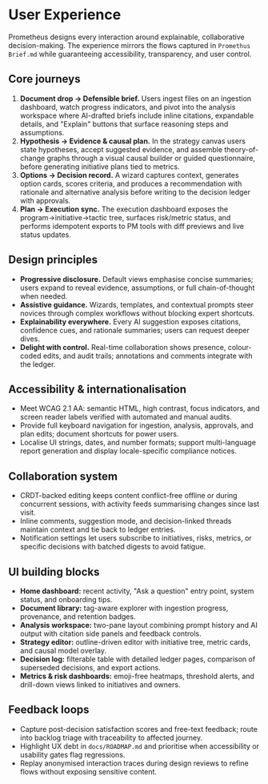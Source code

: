 # User Experience

Prometheus designs every interaction around explainable, collaborative
decision-making. The experience mirrors the flows captured in `Promethus
Brief.md` while guaranteeing accessibility, transparency, and user control.

## Core journeys

1. **Document drop → Defensible brief.** Users ingest files on an ingestion
   dashboard, watch progress indicators, and pivot into the analysis workspace
   where AI-drafted briefs include inline citations, expandable details, and
   "Explain" buttons that surface reasoning steps and assumptions.
2. **Hypothesis → Evidence & causal plan.** In the strategy canvas users state
   hypotheses, accept suggested evidence, and assemble theory-of-change graphs
   through a visual causal builder or guided questionnaire, before generating
   initiative plans tied to metrics.
3. **Options → Decision record.** A wizard captures context, generates option
   cards, scores criteria, and produces a recommendation with rationale and
   alternative analysis before writing to the decision ledger with approvals.
4. **Plan → Execution sync.** The execution dashboard exposes the
   program→initiative→tactic tree, surfaces risk/metric status, and performs
   idempotent exports to PM tools with diff previews and live status updates.

## Design principles

- **Progressive disclosure.** Default views emphasise concise summaries; users
  expand to reveal evidence, assumptions, or full chain-of-thought when needed.
- **Assistive guidance.** Wizards, templates, and contextual prompts steer
  novices through complex workflows without blocking expert shortcuts.
- **Explainability everywhere.** Every AI suggestion exposes citations,
  confidence cues, and rationale summaries; users can request deeper dives.
- **Delight with control.** Real-time collaboration shows presence, colour-coded
  edits, and audit trails; annotations and comments integrate with the ledger.

## Accessibility & internationalisation

- Meet WCAG 2.1 AA: semantic HTML, high contrast, focus indicators, and screen
  reader labels verified with automated and manual audits.
- Provide full keyboard navigation for ingestion, analysis, approvals, and plan
  edits; document shortcuts for power users.
- Localise UI strings, dates, and number formats; support multi-language report
  generation and display locale-specific compliance notices.

## Collaboration system

- CRDT-backed editing keeps content conflict-free offline or during concurrent
  sessions, with activity feeds summarising changes since last visit.
- Inline comments, suggestion mode, and decision-linked threads maintain context
  and tie back to ledger entries.
- Notification settings let users subscribe to initiatives, risks, metrics, or
  specific decisions with batched digests to avoid fatigue.

## UI building blocks

- **Home dashboard:** recent activity, "Ask a question" entry point, system
  status, and onboarding tips.
- **Document library:** tag-aware explorer with ingestion progress, provenance,
  and retention badges.
- **Analysis workspace:** two-pane layout combining prompt history and AI output
  with citation side panels and feedback controls.
- **Strategy editor:** outline-driven editor with initiative tree, metric cards,
  and causal model overlay.
- **Decision log:** filterable table with detailed ledger pages, comparison of
  superseded decisions, and export actions.
- **Metrics & risk dashboards:** emoji-free heatmaps, threshold alerts, and
  drill-down views linked to initiatives and owners.

## Feedback loops

- Capture post-decision satisfaction scores and free-text feedback; route into
  backlog triage with traceability to affected journey.
- Highlight UX debt in `docs/ROADMAP.md` and prioritise when accessibility or
  usability gates flag regressions.
- Replay anonymised interaction traces during design reviews to refine flows
  without exposing sensitive content.
